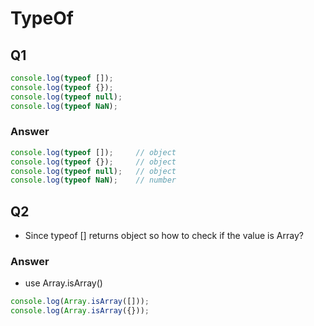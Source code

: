# TypeOf

## Q1

```js
console.log(typeof []);
console.log(typeof {});
console.log(typeof null);
console.log(typeof NaN);
```

### Answer
```js
console.log(typeof []);     // object
console.log(typeof {});     // object
console.log(typeof null);   // object
console.log(typeof NaN);    // number
```

## Q2
- Since typeof [] returns object so how to check if the value is Array?


### Answer
- use Array.isArray()
```js
console.log(Array.isArray([]));
console.log(Array.isArray({}));
```